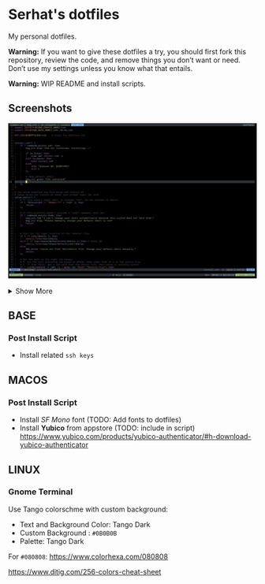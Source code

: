 # Serhat's dotfiles

My personal dotfiles.

**Warning:** If you want to give these dotfiles a try, you should first fork
this repository, review the code, and remove things you don’t want or need.
Don’t use my settings unless you know what that entails.

**Warning:** WIP README and install scripts.

## Screenshots


![Nvim](./images/nvim.png "Nvim")

<details>
<summary>Show More</summary>
![tmux](./images/tmux.png "tmux")

![Nvim](./images/nvim_split.png "Nvim Split")
</details>

## BASE


### Post Install Script

- Install related `ssh keys`


## MACOS


### Post Install Script

- Install *SF Mono* font (TODO: Add fonts to dotfiles)
- Install **Yubico** from appstore (TODO: include in script)
  https://www.yubico.com/products/yubico-authenticator/#h-download-yubico-authenticator


## LINUX


### Gnome Terminal

Use Tango colorschme with custom background:

- Text and Background Color: Tango Dark
- Custom Background : `#0B0B0B`
- Palette: Tango Dark

For `#080808`: https://www.colorhexa.com/080808

https://www.ditig.com/256-colors-cheat-sheet
